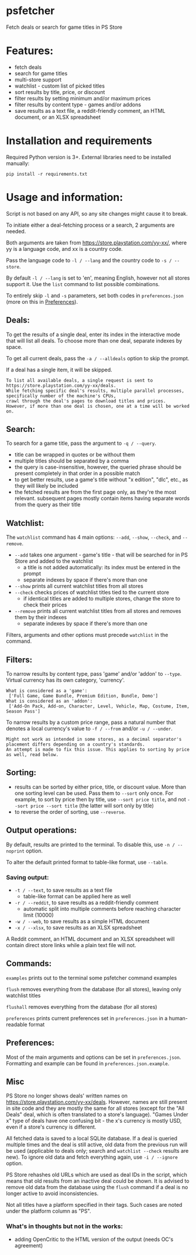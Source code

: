  # psfetcher
 Fetch deals or search for game titles in PS Store

 # Features:
  - fetch deals
  - search for game titles
  - multi-store support
  - watchlist - custom list of picked titles
  - sort results by title, price, or discount
  - filter results by setting minimum and/or maximum prices
  - filter results by content type - games and/or addons
  - save results as a text file, a reddit-friendly comment, an HTML document, or an XLSX spreadsheet

 # Installation and requirements
 Required Python version is 3+. External libraries need to be installed manually:

 `pip install -r requirements.txt`

 # Usage and information:

 Script is not based on any API, so any site changes might cause it to break.

 To initiate either a deal-fetching process or a search, 2 arguments are needed.

 Both arguments are taken from https://store.playstation.com/yy-xx/, where yy is a language code, and xx is a country code.

 Pass the language code to `-l / --lang` and the country code to `-s / --store`.

 By default `-l / --lang` is set to 'en', meaning English, however not all stores support it. Use the `list` command to list possible combinations.
 
 To entirely skip `-l` and `-s` parameters, set both codes in `preferences.json` (more on this in [Preferences](#preferences)).

   ## Deals:
   To get the results of a single deal, enter its index in the interactive mode that will list all deals. To choose more than one deal, separate indexes by space.

   To get all current deals, pass the `-a / --alldeals` option to skip the prompt.

   If a deal has a single item, it will be skipped.

    To list all available deals, a single request is sent to https://store.playstation.com/yy-xx/deals.
    While fetching specific deal's results, multiple parallel processes, specifically number of the machine's CPUs,
    crawl through the deal's pages to download titles and prices.
    However, if more than one deal is chosen, one at a time will be worked on.
    
   ## Search:
   To search for a game title, pass the argument to `-q / --query`.

   - title can be wrapped in quotes or be without them
   - multiple titles should be separated by a comma
   - the query is case-insensitive, however, the queried phrase should be present completely in that order in a possible match
   - to get better results, use a game's title without "x edition", "dlc", etc., as they will likely be included
   - the fetched results are from the first page only, as they're the most relevant.
     subsequent pages mostly contain items having separate words from the query as their title
     
  ## Watchlist:
  The `watchlist` command has 4 main options: `--add`, `--show`, `--check`, and `--remove`.
  
   - `--add` takes one argument - game's title - that will be searched for in PS Store and added to the watchlist
     - a title is not added automatically: its index must be entered in the prompt
     - separate indexes by space if there's more than one
   - `--show` prints all current watchlist titles from all stores
   - `--check` checks prices of watchlist titles tied to the current store
     - if identical titles are added to multiple stores, change the store to check their prices
   - `--remove` prints all current watchlist titles from all stores and removes them by their indexes
     - separate indexes by space if there's more than one
    
  Filters, arguments and other options must precede `watchlist` in the command.

   ## Filters:
   To narrow results by content type, pass 'game' and/or 'addon' to `--type`. Virtual currency has its own category, 'currency'.
   
    What is considered as a 'game':
     ['Full Game, Game Bundle, Premium Edition, Bundle, Demo']
    What is considered as an 'addon':
     ['Add-On Pack, Add-on, Character, Level, Vehicle, Map, Costume, Item, Season Pass']
  
   To narrow results by a custom price range, pass a natural number that denotes a local currency's value to `-f / --from` and/or `-u / --under`.

    Might not work as intended in some stores, as a decimal separator's placement differs depending on a country's standards.
    An attempt is made to fix this issue. This applies to sorting by price as well, read below.

   ## Sorting:
   - results can be sorted by either price, title, or discount value. More than one sorting level can be used. Pass them to `--sort` only once.
   For example, to sort by price then by title, use `--sort price title`, and not `--sort price --sort title` (the latter will sort only by title)
   - to reverse the order of sorting, use `--reverse`.

   ## Output operations:
   By default, results are printed to the terminal. To disable this, use `-n / --noprint` option.

   To alter the default printed format to table-like format, use `--table`.
   ### Saving output:
   - `-t / --text`, to save results as a text file
      - table-like format can be applied here as well
   - `-r / --reddit`, to save results as a reddit-friendly comment
      - automatic split into multiple comments before reaching character limit (10000)
   - `-w / --web`, to save results as a simple HTML document
   - `-x / --xlsx`, to save results as an XLSX spreadsheet

   A Reddit comment, an HTML document and an XLSX spreadsheet will contain direct store links while a plain text file will not.

  ## Commands:
  `examples` prints out to the terminal some psfetcher command examples
  
  `flush` removes everything from the database (for all stores), leaving only watchlist titles
  
  `flushall` removes everything from the database (for all stores)
  
  `preferences` prints current preferences set in `preferences.json` in a human-readable format
  
  ## Preferences:
   Most of the main arguments and options can be set in `preferences.json`. Formatting and example can be found in `preferences.json.example`.
   

  ## Misc 
   PS Store no longer shows deals' written names on https://store.playstation.com/yy-xx/deals. However, names are still present in site code and they are mostly the same for all stores (except for the "All Deals" deal, which is often translated to a store's language). "Games Under x" type of deals have one confusing bit - the x's currency is mostly USD, even if a store's currency is different.
   
 All fetched data is saved to a local SQLite database. If a deal is queried multiple times and the deal is still active, old data from the previous run will be used (applicable to deals only; search and `watchlist --check` results are new). To ignore old data and fetch everything again, use `-i / --ignore` option.
 
 PS Store rehashes old URLs which are used as deal IDs in the script, which means that old results from an inactive deal could be shown. It is advised to remove old data from the database using the `flush` command if a deal is no longer active to avoid inconsistencies. 

 Not all titles have a platform specified in their tags. Such cases are noted under the platform column as "PS".
 
   ### What's in thoughts but not in the works:
   - adding OpenCritic to the HTML version of the output (needs OC's agreement)
